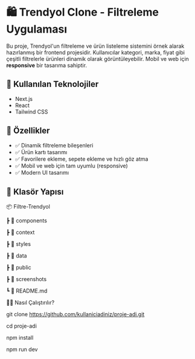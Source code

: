 # 🛍️ Trendyol Clone - Filtreleme Uygulaması

Bu proje, Trendyol'un filtreleme ve ürün listeleme sistemini örnek alarak hazırlanmış bir frontend projesidir. Kullanıcılar kategori, marka, fiyat gibi çeşitli filtrelerle ürünleri dinamik olarak görüntüleyebilir. Mobil ve web için **responsive** bir tasarıma sahiptir.

## 🚀 Kullanılan Teknolojiler

- Next.js
- React
- Tailwind CSS



## 🎯 Özellikler

- ✅ Dinamik filtreleme bileşenleri
- ✅ Ürün kartı tasarımı
- ✅ Favorilere ekleme, sepete ekleme ve hızlı göz atma
- ✅ Mobil ve web için tam uyumlu (responsive)
- ✅ Modern UI tasarımı



## 📂 Klasör Yapısı

📦 Filtre-Trendyol

┣ 📁 components

┣ 📁 context

┣ 📁 styles

┣ 📁 data

┣ 📁 public

┣ 📁 screenshots

┗ 📄 README.md



🧑‍💻 Nasıl Çalıştırılır?

git clone https://github.com/kullaniciadiniz/proje-adi.git

cd proje-adi

npm install

npm run dev

